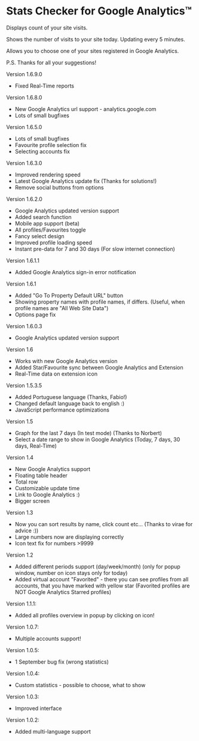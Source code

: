 Stats Checker for Google Analytics™
=======================================================

Displays count of your site visits.

Shows the number of visits to your site today.
Updating every 5 minutes.

Allows you to choose one of your sites registered in Google Analytics.

P.S. Thanks for all your suggestions!

Version 1.6.9.0
- Fixed Real-Time reports

Version 1.6.8.0
- New Google Analytics url support - analytics.google.com
- Lots of small bugfixes

Version 1.6.5.0
- Lots of small bugfixes
- Favourite profile selection fix
- Selecting accounts fix


Version 1.6.3.0
- Improved rendering speed
- Latest Google Analytics update fix (Thanks for solutions!)
- Remove social buttons from options


Version 1.6.2.0
- Google Analytics updated version support
- Added search function
- Mobile app support (beta)
- All profiles/Favourites toggle
- Fancy select design
- Improved profile loading speed
- Instant pre-data for 7 and 30 days (For slow internet connection)

Version 1.6.1.1
- Added Google Analytics sign-in error notification

Version 1.6.1
- Added "Go To Property Default URL" button
- Showing property names with profile names, if differs. (Useful, when profile names are "All Web Site Data")
- Options page fix

Version 1.6.0.3
- Google Analytics updated version support

Version 1.6
- Works with new Google Analytics version
- Added Star/Favourite sync between Google Analytics and Extension
- Real-Time data on extension icon


Version 1.5.3.5
- Added Portuguese language (Thanks, Fabio!)
- Changed default language back to english :)
- JavaScript performance optimizations

Version 1.5
- Graph for the last 7 days (In test mode) (Thanks to Norbert)
- Select a date range to show in Google Analytics (Today, 7 days, 30 days, Real-Time)

Version 1.4
- New Google Analytics support
- Floating table header
- Total row
- Customizable update time
- Link to Google Analytics :)
- Bigger screen

Version 1.3
- Now you can sort results by name, click count etc... (Thanks to virae for advice :))
- Large numbers now are displaying correctly
- Icon text fix for numbers >9999 

Version 1.2
- Added different periods support (day/week/month) (only for popup window, number on icon stays only for today)
- Added virtual account "Favorited" - there you can see profiles from all accounts, that you have marked with yellow star (Favorited profiles are NOT Google Analytics Starred profiles)

Version 1.1.1:
- Added all profiles overview in popup by clicking on icon!

Version 1.0.7:
- Multiple accounts support!

Version 1.0.5:
- 1 September bug fix (wrong statistics)

Version 1.0.4:
- Custom statistics - possible to choose, what to show

Version 1.0.3:
- Improved interface

Version 1.0.2:
- Added multi-language support
